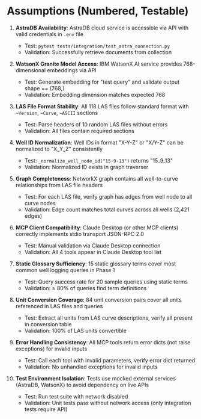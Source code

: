 # Assumptions (Numbered, Testable)

1. **AstraDB Availability**: AstraDB cloud service is accessible via API with valid credentials in `.env` file
   - Test: `pytest tests/integration/test_astra_connection.py`
   - Validation: Successfully retrieve documents from collection

2. **WatsonX Granite Model Access**: IBM WatsonX AI service provides 768-dimensional embeddings via API
   - Test: Generate embedding for "test query" and validate output shape == (768,)
   - Validation: Embedding dimension matches expected 768

3. **LAS File Format Stability**: All 118 LAS files follow standard format with `~Version`, `~Curve`, `~ASCII` sections
   - Test: Parse headers of 10 random LAS files without errors
   - Validation: All files contain required sections

4. **Well ID Normalization**: Well IDs in format "X-Y-Z" or "X/Y-Z" can be normalized to "X_Y_Z" consistently
   - Test: `_normalize_well_node_id("15-9-13")` returns "15_9_13"
   - Validation: Normalized ID exists in graph traverser

5. **Graph Completeness**: NetworkX graph contains all well-to-curve relationships from LAS file headers
   - Test: For each LAS file, verify graph has edges from well node to all curve nodes
   - Validation: Edge count matches total curves across all wells (2,421 edges)

6. **MCP Client Compatibility**: Claude Desktop (or other MCP clients) correctly implements stdio transport JSON-RPC 2.0
   - Test: Manual validation via Claude Desktop connection
   - Validation: All 4 tools appear in Claude Desktop tool list

7. **Static Glossary Sufficiency**: 15 static glossary terms cover most common well logging queries in Phase 1
   - Test: Query success rate for 20 sample queries using static terms
   - Validation: ≥ 80% of queries find term definitions

8. **Unit Conversion Coverage**: 84 unit conversion pairs cover all units referenced in LAS files and queries
   - Test: Extract all units from LAS curve descriptions, verify all present in conversion table
   - Validation: 100% of LAS units convertible

9. **Error Handling Consistency**: All MCP tools return error dicts (not raise exceptions) for invalid inputs
   - Test: Call each tool with invalid parameters, verify error dict returned
   - Validation: No unhandled exceptions for invalid inputs

10. **Test Environment Isolation**: Tests use mocked external services (AstraDB, WatsonX) to avoid dependency on live APIs
    - Test: Run test suite with network disabled
    - Validation: Unit tests pass without network access (only integration tests require API)
